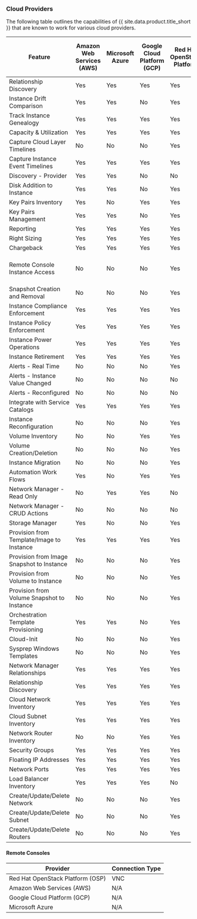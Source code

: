 ### Cloud Providers

The following table outlines the capabilities of {{ site.data.product.title_short }} that are known to work for various cloud providers.

| Feature                                    | Amazon Web Services (AWS) | Microsoft Azure | Google Cloud Platform (GCP) | Red Hat OpenStack Platform | IBM PowerVC via the OpenStack API     |
| ------------------------------------------ | ------------------------- | --------------- | --------------------------- | -------------------------- | ------------------------------------- |
| Relationship Discovery                     | Yes                       | Yes             | Yes                         | Yes                        | Yes                                   |
| Instance Drift Comparison                  | Yes                       | Yes             | No                          | Yes                        | No                                    |
| Track Instance Genealogy                   | Yes                       | Yes             | Yes                         | Yes                        | Yes                                   |
| Capacity & Utilization                     | Yes                       | Yes             | Yes                         | Yes                        | No                                    |
| Capture Cloud Layer Timelines              | No                        | No              | No                          | Yes                        | Yes                                   |
| Capture Instance Event Timelines           | Yes                       | Yes             | Yes                         | Yes                        | Yes                                   |
| Discovery - Provider                       | Yes                       | Yes             | No                          | No                         | No                                    |
| Disk Addition to Instance                  | Yes                       | Yes             | No                          | Yes                        | No                                    |
| Key Pairs Inventory                        | Yes                       | No              | Yes                         | Yes                        | Yes                                   |
| Key Pairs Management                       | Yes                       | Yes             | No                          | Yes                        | Yes                                   |
| Reporting                                  | Yes                       | Yes             | Yes                         | Yes                        | No                                    |
| Right Sizing                               | Yes                       | Yes             | Yes                         | Yes                        | Yes                                   |
| Chargeback                                 | Yes                       | Yes             | Yes                         | Yes                        | No                                    |
| Remote Console Instance Access             | No                        | No              | No                          | Yes                        | Yes (for NovaLink-managed hosts only) |
| Snapshot Creation and Removal              | No                        | No              | No                          | Yes                        | Yes                                   |
| Instance Compliance Enforcement            | Yes                       | Yes             | Yes                         | Yes                        | No                                    |
| Instance Policy Enforcement                | Yes                       | Yes             | Yes                         | Yes                        | Yes                                   |
| Instance Power Operations                  | Yes                       | Yes             | Yes                         | Yes                        | Yes                                   |
| Instance Retirement                        | Yes                       | Yes             | Yes                         | Yes                        | Yes                                   |
| Alerts - Real Time                         | No                        | No              | No                          | Yes                        | No                                    |
| Alerts - Instance Value Changed            | No                        | No              | No                          | No                         | No                                    |
| Alerts - Reconfigured                      | No                        | No              | No                          | No                         | No                                    |
| Integrate with Service Catalogs            | Yes                       | Yes             | Yes                         | Yes                        | Yes                                   |
| Instance Reconfiguration                   | No                        | No              | No                          | Yes                        | Yes                                   |
| Volume Inventory                           | No                        | No              | Yes                         | Yes                        | Yes                                   |
| Volume Creation/Deletion                   | No                        | No              | No                          | Yes                        | Yes                                   |
| Instance Migration                         | No                        | No              | No                          | Yes                        | Yes                                   |
| Automation Work Flows                      | Yes                       | No              | Yes                         | Yes                        | Yes                                   |
| Network Manager - Read Only                | No                        | Yes             | Yes                         | No                         | Yes                                   |
| Network Manager - CRUD Actions             | No                        | No              | No                          | No                         | No                                    |
| Storage Manager                            | Yes                       | No              | No                          | Yes                        | No                                    |
| Provision from Template/Image to Instance  | Yes                       | Yes             | Yes                         | Yes                        | Yes                                   |
| Provision from Image Snapshot to Instance  | No                        | No              | No                          | Yes                        | No                                    |
| Provision from Volume to Instance          | No                        | No              | No                          | Yes                        | No                                    |
| Provision from Volume Snapshot to Instance | No                        | No              | No                          | Yes                        | No                                    |
| Orchestration Template Provisioning        | Yes                       | Yes             | No                          | Yes                        | No                                    |
| Cloud-Init                                 | No                        | No              | No                          | Yes                        | No                                    |
| Sysprep Windows Templates                  | No                        | No              | No                          | Yes                        | No                                    |
| Network Manager Relationships              | Yes                       | Yes             | Yes                         | Yes                        | No                                    |
| Relationship Discovery                     | Yes                       | Yes             | Yes                         | Yes                        | No                                    |
| Cloud Network Inventory                    | Yes                       | Yes             | Yes                         | Yes                        | No                                    |
| Cloud Subnet Inventory                     | Yes                       | Yes             | Yes                         | Yes                        | No                                    |
| Network Router Inventory                   | No                        | No              | Yes                         | Yes                        | No                                    |
| Security Groups                            | Yes                       | Yes             | Yes                         | Yes                        | No                                    |
| Floating IP Addresses                      | Yes                       | Yes             | Yes                         | Yes                        | No                                    |
| Network Ports                              | Yes                       | Yes             | Yes                         | Yes                        | No                                    |
| Load Balancer Inventory                    | Yes                       | Yes             | Yes                         | No                         | No                                    |
| Create/Update/Delete Network               | No                        | No              | No                          | Yes                        | No                                    |
| Create/Update/Delete Subnet                | No                        | No              | No                          | Yes                        | No                                    |
| Create/Update/Delete Routers               | No                        | No              | No                          | Yes                        | No                                    |

#### Remote Consoles

| Provider                         | Connection Type |
| -------------------------------- | --------------- |
| Red Hat OpenStack Platform (OSP) | VNC             |
| Amazon Web Services (AWS)        | N/A             |
| Google Cloud Platform (GCP)      | N/A             |
| Microsoft Azure                  | N/A             |
